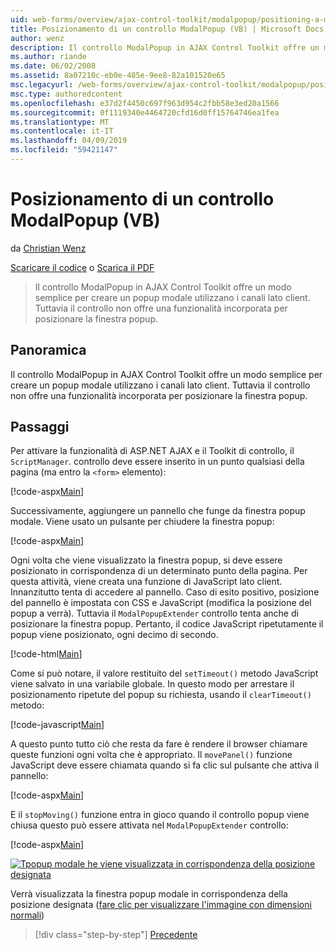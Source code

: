 ```yaml
---
uid: web-forms/overview/ajax-control-toolkit/modalpopup/positioning-a-modalpopup-vb
title: Posizionamento di un controllo ModalPopup (VB) | Microsoft Docs
author: wenz
description: Il controllo ModalPopup in AJAX Control Toolkit offre un modo semplice per creare un popup modale utilizzano i canali lato client. Tuttavia il controllo non offre un...
ms.author: riande
ms.date: 06/02/2008
ms.assetid: 8a07210c-eb0e-485e-9ee8-82a101520e65
msc.legacyurl: /web-forms/overview/ajax-control-toolkit/modalpopup/positioning-a-modalpopup-vb
msc.type: authoredcontent
ms.openlocfilehash: e37d2f4450c697f963d954c2fbb58e3ed20a1566
ms.sourcegitcommit: 0f1119340e4464720cfd16d0ff15764746ea1fea
ms.translationtype: MT
ms.contentlocale: it-IT
ms.lasthandoff: 04/09/2019
ms.locfileid: "59421147"
---
```

# <a name="positioning-a-modalpopup-vb"></a>Posizionamento di un controllo ModalPopup (VB)

da [Christian Wenz](https://github.com/wenz)

[Scaricare il codice](http://download.microsoft.com/download/2/4/0/24052038-f942-4336-905b-b60ae56f0dd5/ModalPopup4.vb.zip) o [Scarica il PDF](http://download.microsoft.com/download/b/6/a/b6ae89ee-df69-4c87-9bfb-ad1eb2b23373/modalpopup4VB.pdf)

> Il controllo ModalPopup in AJAX Control Toolkit offre un modo semplice per creare un popup modale utilizzano i canali lato client. Tuttavia il controllo non offre una funzionalità incorporata per posizionare la finestra popup.


## <a name="overview"></a>Panoramica

Il controllo ModalPopup in AJAX Control Toolkit offre un modo semplice per creare un popup modale utilizzano i canali lato client. Tuttavia il controllo non offre una funzionalità incorporata per posizionare la finestra popup.

## <a name="steps"></a>Passaggi

Per attivare la funzionalità di ASP.NET AJAX e il Toolkit di controllo, il `ScriptManager`. controllo deve essere inserito in un punto qualsiasi della pagina (ma entro la `<form>` elemento):

[!code-aspx[Main](positioning-a-modalpopup-vb/samples/sample1.aspx)]

Successivamente, aggiungere un pannello che funge da finestra popup modale. Viene usato un pulsante per chiudere la finestra popup:

[!code-aspx[Main](positioning-a-modalpopup-vb/samples/sample2.aspx)]

Ogni volta che viene visualizzato la finestra popup, si deve essere posizionato in corrispondenza di un determinato punto della pagina. Per questa attività, viene creata una funzione di JavaScript lato client. Innanzitutto tenta di accedere al pannello. Caso di esito positivo, posizione del pannello è impostata con CSS e JavaScript (modifica la posizione del popup a verrà). Tuttavia il `ModalPopupExtender` controllo tenta anche di posizionare la finestra popup. Pertanto, il codice JavaScript ripetutamente il popup viene posizionato, ogni decimo di secondo.

[!code-html[Main](positioning-a-modalpopup-vb/samples/sample3.html)]

Come si può notare, il valore restituito del `setTimeout()` metodo JavaScript viene salvato in una variabile globale. In questo modo per arrestare il posizionamento ripetute del popup su richiesta, usando il `clearTimeout()` metodo:

[!code-javascript[Main](positioning-a-modalpopup-vb/samples/sample4.js)]

A questo punto tutto ciò che resta da fare è rendere il browser chiamare queste funzioni ogni volta che è appropriato. Il `movePanel()` funzione JavaScript deve essere chiamata quando si fa clic sul pulsante che attiva il pannello:

[!code-aspx[Main](positioning-a-modalpopup-vb/samples/sample5.aspx)]

E il `stopMoving()` funzione entra in gioco quando il controllo popup viene chiusa questo può essere attivata nel `ModalPopupExtender` controllo:

[!code-aspx[Main](positioning-a-modalpopup-vb/samples/sample6.aspx)]


[![Tpopup modale he viene visualizzata in corrispondenza della posizione designata](positioning-a-modalpopup-vb/_static/image2.png)](positioning-a-modalpopup-vb/_static/image1.png)

Verrà visualizzata la finestra popup modale in corrispondenza della posizione designata ([fare clic per visualizzare l'immagine con dimensioni normali](positioning-a-modalpopup-vb/_static/image3.png))

> [!div class="step-by-step"]
> [Precedente](handling-postbacks-from-a-modalpopup-vb.md)

